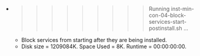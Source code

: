 * >>>>>>>>> Running inst-min-con-04-block-services-start-postinstall.sh ...
  * Block services from starting after they are being installed.
  * Disk size = 1209084K. Space Used = 8K. Runtime = 00:00:00:00.
